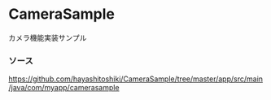 # CameraSample
カメラ機能実装サンプル

### ソース
https://github.com/hayashitoshiki/CameraSample/tree/master/app/src/main/java/com/myapp/camerasample

